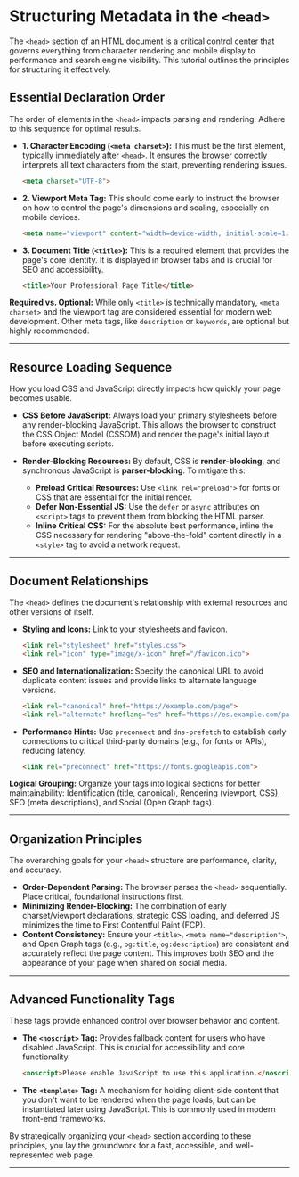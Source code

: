# Structuring Metadata in the `<head>`

The `<head>` section of an HTML document is a critical control center that governs everything from character rendering and mobile display to performance and search engine visibility. This tutorial outlines the principles for structuring it effectively.

## Essential Declaration Order

The order of elements in the `<head>` impacts parsing and rendering. Adhere to this sequence for optimal results.

* **1. Character Encoding (`<meta charset>`):** This must be the first element, typically immediately after `<head>`. It ensures the browser correctly interprets all text characters from the start, preventing rendering issues.
    ```html
    <meta charset="UTF-8">
    ```

* **2. Viewport Meta Tag:** This should come early to instruct the browser on how to control the page's dimensions and scaling, especially on mobile devices.
    ```html
    <meta name="viewport" content="width=device-width, initial-scale=1.0">
    ```

* **3. Document Title (`<title>`):** This is a required element that provides the page's core identity. It is displayed in browser tabs and is crucial for SEO and accessibility.
    ```html
    <title>Your Professional Page Title</title>
    ```

**Required vs. Optional:** While only `<title>` is technically mandatory, `<meta charset>` and the viewport tag are considered essential for modern web development. Other meta tags, like `description` or `keywords`, are optional but highly recommended.

---

## Resource Loading Sequence

How you load CSS and JavaScript directly impacts how quickly your page becomes usable.

* **CSS Before JavaScript:** Always load your primary stylesheets before any render-blocking JavaScript. This allows the browser to construct the CSS Object Model (CSSOM) and render the page's initial layout before executing scripts.
* **Render-Blocking Resources:** By default, CSS is **render-blocking**, and synchronous JavaScript is **parser-blocking**. To mitigate this:

  * **Preload Critical Resources:** Use `<link rel="preload">` for fonts or CSS that are essential for the initial render.
  * **Defer Non-Essential JS:** Use the `defer` or `async` attributes on `<script>` tags to prevent them from blocking the HTML parser.
  * **Inline Critical CSS:** For the absolute best performance, inline the CSS necessary for rendering "above-the-fold" content directly in a `<style>` tag to avoid a network request.

---

## Document Relationships

The `<head>` defines the document's relationship with external resources and other versions of itself.

* **Styling and Icons:** Link to your stylesheets and favicon.
    ```html
    <link rel="stylesheet" href="styles.css">
    <link rel="icon" type="image/x-icon" href="/favicon.ico">
    ```

* **SEO and Internationalization:** Specify the canonical URL to avoid duplicate content issues and provide links to alternate language versions.
    ```html
    <link rel="canonical" href="https://example.com/page">
    <link rel="alternate" hreflang="es" href="https://es.example.com/page">
    ```

* **Performance Hints:** Use `preconnect` and `dns-prefetch` to establish early connections to critical third-party domains (e.g., for fonts or APIs), reducing latency.
    ```html
    <link rel="preconnect" href="https://fonts.googleapis.com">
    ```

**Logical Grouping:** Organize your tags into logical sections for better maintainability: Identification (title, canonical), Rendering (viewport, CSS), SEO (meta descriptions), and Social (Open Graph tags).

---

## Organization Principles

The overarching goals for your `<head>` structure are performance, clarity, and accuracy.

* **Order-Dependent Parsing:** The browser parses the `<head>` sequentially. Place critical, foundational instructions first.
* **Minimizing Render-Blocking:** The combination of early charset/viewport declarations, strategic CSS loading, and deferred JS minimizes the time to First Contentful Paint (FCP).
* **Content Consistency:** Ensure your `<title>`, `<meta name="description">`, and Open Graph tags (e.g., `og:title`, `og:description`) are consistent and accurately reflect the page content. This improves both SEO and the appearance of your page when shared on social media.

---

## Advanced Functionality Tags

These tags provide enhanced control over browser behavior and content.

* **The `<noscript>` Tag:** Provides fallback content for users who have disabled JavaScript. This is crucial for accessibility and core functionality.
    ```html
    <noscript>Please enable JavaScript to use this application.</noscript>
    ```

* **The `<template>` Tag:** A mechanism for holding client-side content that you don't want to be rendered when the page loads, but can be instantiated later using JavaScript. This is commonly used in modern front-end frameworks.

By strategically organizing your `<head>` section according to these principles, you lay the groundwork for a fast, accessible, and well-represented web page.

---
